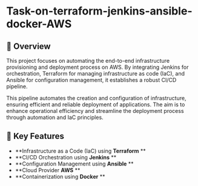 # Task-on-terraform-jenkins-ansible-docker-AWS


## 📝 Overview
This project focuses on automating the end-to-end infrastructure provisioning and deployment process on AWS. By integrating Jenkins for orchestration, Terraform for managing infrastructure as code (IaC), and Ansible for configuration management, it establishes a robust CI/CD pipeline. 

This pipeline automates the creation and configuration of infrastructure, ensuring efficient and reliable deployment of applications. The aim is to enhance operational efficiency and streamline the deployment process through automation and IaC principles.


## 🚀 Key Features
- **Infrastructure as a Code (IaC) using **Terraform** **
- **CI/CD Orchestration using **Jenkins** **      
- **Configuration Management using  **Ansible** **
- **Cloud Provider **AWS** **
- **Containerization using **Docker** **                                         
